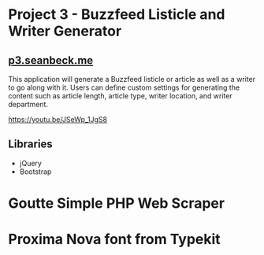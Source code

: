 # Project 3 - Buzzfeed Listicle and Writer Generator
## <a href="http://p3.seanbeck.me">p3.seanbeck.me</a>

This application will generate a Buzzfeed listicle or article as well as a writer to go along with it. 
Users can define custom settings for generating the content such as article length, article type, writer location, 
and writer department.

https://youtu.be/JSeWp_1JgS8

## Libraries
* jQuery
* Bootstrap
# Goutte Simple PHP Web Scraper
# Proxima Nova font from Typekit